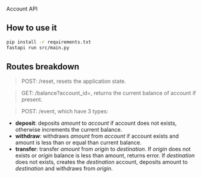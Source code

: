 Account API

## How to use it

```bash
pip install -r requirements.txt
fastapi run src/main.py
```

## Routes breakdown


> POST: /reset, resets the application state.

> GET: /balance?account_id=, returns the current balance of account if present.

> POST: /event, which have 3 types:
- **deposit**: deposits _amount_ to _account_ if account does not exists, otherwise increments the current balance.
- **withdraw**: withdraws _amount_ from _account_ if account exists and amount is less than or equal than current balance.
- **transfer**: transfer _amount_ from _origin_ to _destination_. If _origin_ does not exists or _origin_ balance is less than amount, returns error. If _destination_ does not exists, creates the _destination_ account, deposits amount to _destination_ and withdraws from _origin_.




